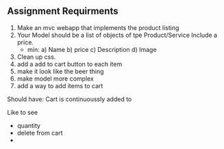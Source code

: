 Assignment Requirments
--
1) Make an mvc webapp that implements the product listing
2) Your Model should be a list of objects of tpe Product/Service
  Include a price. 
    - min:
      a) Name 
      b) price 
      c) Description 
      d) Image
3) Clean up css. 
4) add a add to cart button to each item
5) make it look like the beer thing 
6) make model more complex 
7) add a way to add items to cart 

Should have: 
Cart is continuoussly added to

Like to see 
- quantity
- delete from cart 
- 